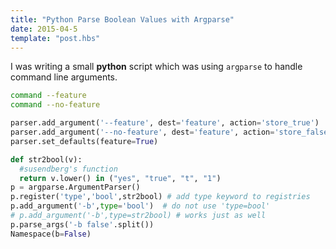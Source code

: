 ```yaml
---
title: "Python Parse Boolean Values with Argparse"
date: 2015-04-5
template: "post.hbs"
---
```



I was writing a small **python** script which was using `argparse` to handle command line arguments.


```bash
command --feature
command --no-feature
```


```python
parser.add_argument('--feature', dest='feature', action='store_true')
parser.add_argument('--no-feature', dest='feature', action='store_false')
parser.set_defaults(feature=True)
```



```python
def str2bool(v):
  #susendberg's function
  return v.lower() in ("yes", "true", "t", "1")
p = argparse.ArgumentParser()
p.register('type','bool',str2bool) # add type keyword to registries
p.add_argument('-b',type='bool')  # do not use 'type=bool'
# p.add_argument('-b',type=str2bool) # works just as well
p.parse_args('-b false'.split())
Namespace(b=False)
```